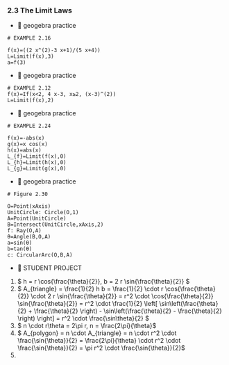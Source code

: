 ### 2.3 The Limit Laws


- 🎯 geogebra practice 

```
# EXAMPLE 2.16

f(x)=((2 x^(2)-3 x+1)/(5 x+4))
L=Limit(f(x),3)
a=f(3)
```


- 🎯 geogebra practice 

```
# EXAMPLE 2.12
f(x)=If(x<2, 4 x-3, x≥2, (x-3)^(2))
L=Limit(f(x),2)
```


- 🎯 geogebra practice 

```
# EXAMPLE 2.24

f(x)=-abs(x)
g(x)=x cos(x)
h(x)=abs(x)
L_{f}=Limit(f(x),0)
L_{h}=Limit(h(x),0)
L_{g}=Limit(g(x),0)
```


- 🎯 geogebra practice 

```
# Figure 2.30

O=Point(xAxis)
UnitCircle: Circle(O,1)
A=Point(UnitCircle)
B=Intersect(UnitCircle,xAxis,2)
f: Ray(O,A)
θ=Angle(B,O,A)
a=sin(θ)
b=tan(θ)
c: CircularArc(O,B,A)
```

- 🎁 STUDENT PROJECT
1. $ h = r \cos{\frac{\theta}{2}}, b = 2 r \sin{\frac{\theta}{2}} $
2. $ A_{triangle} = \frac{1}{2} h b  = \frac{1}{2} \cdot r \cos{\frac{\theta}{2}} \cdot 2 r \sin{\frac{\theta}{2}} =  r^2 \cdot \cos{\frac{\theta}{2}} \sin{\frac{\theta}{2}}  = r^2 \cdot \frac{1}{2} \left[ \sin\left(\frac{\theta}{2} +  \frac{\theta}{2} \right) - \sin\left(\frac{\theta}{2} - \frac{\theta}{2} \right) \right] = r^2 \cdot \frac{\sin\theta}{2} $
3. $ n \cdot r\theta  = 2\pi r, n = \frac{2\pi}{\theta}$
4. $ A_{polygon} = n \cdot A_{triangle} = n \cdot r^2 \cdot \frac{\sin{\theta}}{2} = \frac{2\pi}{\theta} \cdot r^2 \cdot \frac{\sin{\theta}}{2} = \pi r^2 \cdot \frac{\sin{\theta}}{2}$
5. 










